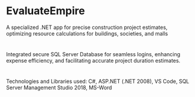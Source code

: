 # EvaluateEmpire
A specialized .NET app for precise construction project estimates, optimizing resource calculations for buildings,  societies, and malls
#
Integrated secure SQL Server Database for seamless logins, enhancing expense efficiency, and facilitating accurate project 
duration estimates. 
#
Technologies and Libraries used: C#, ASP.NET (.NET 2008), VS Code, SQL Server Management Studio 2018, MS-Word
